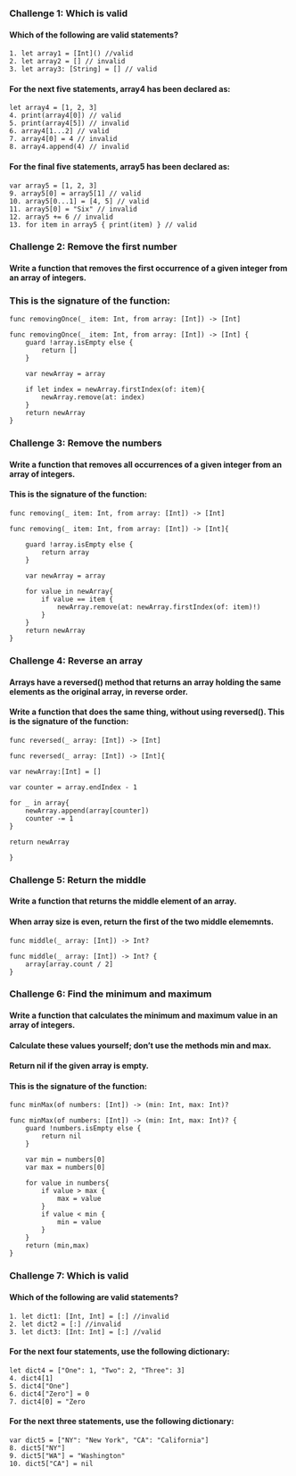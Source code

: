### Challenge 1: Which is valid
#### Which of the following are valid statements?
```
1. let array1 = [Int]() //valid
2. let array2 = [] // invalid
3. let array3: [String] = [] // valid
```
#### For the next five statements, array4 has been declared as:
```
let array4 = [1, 2, 3]
4. print(array4[0]) // valid 
5. print(array4[5]) // invalid
6. array4[1...2] // valid
7. array4[0] = 4 // invalid
8. array4.append(4) // invalid
```
#### For the final five statements, array5 has been declared as:
```
var array5 = [1, 2, 3]
9. array5[0] = array5[1] // valid
10. array5[0...1] = [4, 5] // valid
11. array5[0] = "Six" // invalid
12. array5 += 6 // invalid
13. for item in array5 { print(item) } // valid
```

### Challenge 2: Remove the first number
#### Write a function that removes the first occurrence of a given integer from an array of integers. 
### This is the signature of the function:
```
func removingOnce(_ item: Int, from array: [Int]) -> [Int]
```
```
func removingOnce(_ item: Int, from array: [Int]) -> [Int] {
    guard !array.isEmpty else {
        return []
    }
    
    var newArray = array
    
    if let index = newArray.firstIndex(of: item){
        newArray.remove(at: index)
    }    
    return newArray
}
```

### Challenge 3: Remove the numbers
#### Write a function that removes all occurrences of a given integer from an array of integers.
#### This is the signature of the function:
```
func removing(_ item: Int, from array: [Int]) -> [Int]
```
```
func removing(_ item: Int, from array: [Int]) -> [Int]{
    
    guard !array.isEmpty else {
        return array
    }
    
    var newArray = array
    
    for value in newArray{
        if value == item {
            newArray.remove(at: newArray.firstIndex(of: item)!)
        }
    }
    return newArray
}
```

### Challenge 4: Reverse an array
#### Arrays have a reversed() method that returns an array holding the same elements as the original array, in reverse order.
#### Write a function that does the same thing, without using reversed(). This is the signature of the function:
```
func reversed(_ array: [Int]) -> [Int]
```
```
func reversed(_ array: [Int]) -> [Int]{

var newArray:[Int] = []

var counter = array.endIndex - 1

for _ in array{
    newArray.append(array[counter])
    counter -= 1
}

return newArray
    
}
```

### Challenge 5: Return the middle
#### Write a function that returns the middle element of an array.
#### When array size is even, return the first of the two middle elememnts.
```
func middle(_ array: [Int]) -> Int?
```
```
func middle(_ array: [Int]) -> Int? {
    array[array.count / 2]
}
```

### Challenge 6: Find the minimum and maximum
#### Write a function that calculates the minimum and maximum value in an array of integers.
#### Calculate these values yourself; don’t use the methods min and max.
#### Return nil if the given array is empty.
#### This is the signature of the function:
```
func minMax(of numbers: [Int]) -> (min: Int, max: Int)?
```
```
func minMax(of numbers: [Int]) -> (min: Int, max: Int)? {
    guard !numbers.isEmpty else {
        return nil
    }
    
    var min = numbers[0]
    var max = numbers[0]
    
    for value in numbers{
        if value > max {
            max = value
        }
        if value < min {
            min = value
        }
    }
    return (min,max)
}
```

### Challenge 7: Which is valid
#### Which of the following are valid statements?
```
1. let dict1: [Int, Int] = [:] //invalid
2. let dict2 = [:] //invalid
3. let dict3: [Int: Int] = [:] //valid
```
#### For the next four statements, use the following dictionary:
```
let dict4 = ["One": 1, "Two": 2, "Three": 3]
4. dict4[1]
5. dict4["One"]
6. dict4["Zero"] = 0
7. dict4[0] = "Zero
```
#### For the next three statements, use the following dictionary:
```
var dict5 = ["NY": "New York", "CA": "California"]
8. dict5["NY"]
9. dict5["WA"] = "Washington"
10. dict5["CA"] = nil
```

